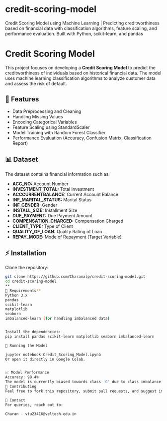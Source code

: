 # credit-scoring-model
Credit Scoring Model using Machine Learning | Predicting creditworthiness based on financial data with classification algorithms, feature scaling, and performance evaluation. Built with Python, scikit-learn, and pandas
# Credit Scoring Model

This project focuses on developing a **Credit Scoring Model** to predict the creditworthiness of individuals based on historical financial data. The model uses machine learning classification algorithms to analyze customer data and assess the risk of default.

## 🚀 Features
- Data Preprocessing and Cleaning
- Handling Missing Values
- Encoding Categorical Variables
- Feature Scaling using StandardScaler
- Model Training with Random Forest Classifier
- Performance Evaluation (Accuracy, Confusion Matrix, Classification Report)

## 📊 Dataset
The dataset contains financial information such as:
- **ACC_NO:** Account Number  
- **INVESTMENT_TOTAL:** Total Investment  
- **ACCCURRENTBALANCE:** Current Account Balance  
- **INF_MARITAL_STATUS:** Marital Status  
- **INF_GENDER:** Gender  
- **INSTALL_SIZE:** Installment Size  
- **DUE_PAYMENT:** Due Payment Amount  
- **COMPENSATION_CHARGED:** Compensation Charged  
- **CLIENT_TYPE:** Type of Client  
- **QUALITY_OF_LOAN:** Quality Rating of Loan  
- **REPAY_MODE:** Mode of Repayment (Target Variable)  

## ⚡ Installation
Clone the repository:
```bash
git clone https://github.com/Charanalp/credit-scoring-model.git
cd credit-scoring-model
**
📝 Requirements**
Python 3.x
pandas
scikit-learn
matplotlib
seaborn
imbalanced-learn (for handling imbalanced data)


Install the dependencies:
pip install pandas scikit-learn matplotlib seaborn imbalanced-learn

🚀 Running the Model

jupyter notebook Credit_Scoring_Model.ipynb
Or open it directly in Google Colab.


📈 Model Performance
Accuracy: 98.4%
The model is currently biased towards class 'G' due to class imbalance. Improvements with SMOTE and class weighting are recommended.
🤝 Contributing
Feel free to fork this repository, submit pull requests, and suggest improvements.

📧 Contact
For queries, reach out to:

Charan - vtu23416@veltech.edu.in



